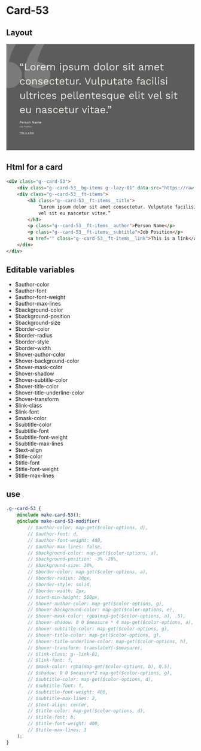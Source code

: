 # Card-53

## Layout

![alt text][card-53]

[card-53]: /src/img/global-components/card/card-53.jpg

## Html for a card

```html
<div class="g--card-53">
    <div class="g--card-53__bg-items g--lazy-01" data-src="https://raw.githubusercontent.com/team-thunderfoot/ui/main/src/img/global-components/slider/quotes.svg"></div>
    <div class="g--card-53__ft-items">
        <h3 class="g--card-53__ft-items__title">
            “Lorem ipsum dolor sit amet consectetur. Vulputate facilisi ultrices pellentesque elit
            vel sit eu nascetur vitae.”
        </h3>
        <p class="g--card-53__ft-items__author">Person Name</p>
        <p class="g--card-53__ft-items__subtitle">Job Position</p>
        <a href="" class="g--card-53__ft-items__link">This is a link</a>
    </div>
</div>
```

## Editable variables

- $author-color
- $author-font
- $author-font-weight
- $author-max-lines
- $background-color
- $background-position
- $background-size
- $border-color
- $border-radius
- $border-style
- $border-width
- $hover-author-color
- $hover-background-color
- $hover-mask-color
- $hover-shadow
- $hover-subtitle-color
- $hover-title-color
- $hover-title-underline-color
- $hover-transform
- $link-class
- $link-font
- $mask-color
- $subtitle-color
- $subtitle-font
- $subtitle-font-weight
- $subtitle-max-lines
- $text-align
- $title-color
- $title-font
- $title-font-weight
- $title-max-lines

## use

```scss
.g--card-53 {
    @include make-card-53();
    @include make-card-53-modifier(
        // $author-color: map-get($color-options, d),
        // $author-font: d,
        // $author-font-weight: 400,
        // $author-max-lines: false,
        // $background-color: map-get($color-options, a),
        // $background-position: -3% -28%,
        // $background-size: 20%,
        // $border-color: map-get($color-options, a),
        // $border-radius: 20px,
        // $border-style: solid,
        // $border-width: 2px,
        // $card-min-height: 500px,
        // $hover-author-color: map-get($color-options, g),
        // $hover-background-color: map-get($color-options, e),
        // $hover-mask-color: rgba(map-get($color-options, a), .5),
        // $hover-shadow: 0 0 $measure * 4 map-get($color-options, a),
        // $hover-subtitle-color: map-get($color-options, g),
        // $hover-title-color: map-get($color-options, g),
        // $hover-title-underline-color: map-get($color-options, h),
        // $hover-transform: translateY(-$measure),
        // $link-class: g--link-01,
        // $link-font: f,
        // $mask-color: rgba(map-get($color-options, b), 0.5),
        // $shadow: 0 0 $measure*2 map-get($color-options, g),
        // $subtitle-color: map-get($color-options, d),
        // $subtitle-font: f,
        // $subtitle-font-weight: 400,
        // $subtitle-max-lines: 2,
        // $text-align: center,
        // $title-color: map-get($color-options, d),
        // $title-font: b,
        // $title-font-weight: 400,
        // $title-max-lines: 3
    );
}
```
